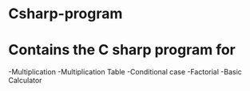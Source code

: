 # Csharp-program
# Contains the C sharp program for
-Multiplication 
-Multiplication Table
-Conditional case
-Factorial
-Basic Calculator
